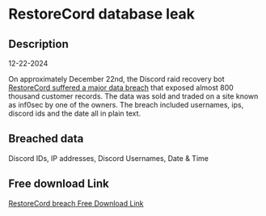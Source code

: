 # RestoreCord database leak

## Description

12-22-2024

On approximately December 22nd, the Discord raid recovery bot <a href="https://archive.is/DhUUT" target="_blank" rel="noopener">RestoreCord suffered a major data breach</a> that exposed almost 800 thousand customer records. The data was sold and traded on a site known as inf0sec by one of the owners. The breach included usernames, ips, discord ids and the date all in plain text.

## Breached data

Discord IDs, IP addresses, Discord Usernames, Date & Time

## Free download Link

[RestoreCord breach Free Download Link](https://files.vc/d/dl?hash=2f000b0887499da7f7d2a9bfb817ad6c)
